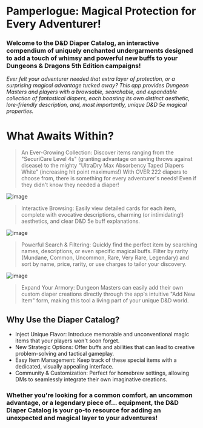 # Pamperlogue: Magical Protection for Every Adventurer!

### Welcome to the D&D Diaper Catalog, an interactive compendium of uniquely enchanted undergarments designed to add a touch of whimsy and powerful new buffs to your Dungeons & Dragons 5th Edition campaigns!

*Ever felt your adventurer needed that extra layer of protection, or a surprising magical advantage tucked away? This app provides Dungeon Masters and players with a browsable, searchable, and expandable collection of fantastical diapers, each boasting its own distinct aesthetic, lore-friendly description, and, most importantly, unique D&D 5e magical properties.*


# What Awaits Within?

>    An Ever-Growing Collection: Discover items ranging from the "SecuriCare Level 4s" (granting advantage on saving throws against disease) to the mighty "UltraDry Max Absorbency Taped Diapers White" (increasing hit point maximums!) With OVER 222 diapers to choose from, there is something for every adventurer's needs! Even if they didn't know they needed a diaper!
    
![image](https://github.com/user-attachments/assets/4dc4d322-3176-4aeb-90c1-8728e82c7b90)

>    Interactive Browsing: Easily view detailed cards for each item, complete with evocative descriptions, charming (or intimidating!) aesthetics, and clear D&D 5e buff explanations.
    
![image](https://github.com/user-attachments/assets/75cc905c-6462-43ea-aeae-d4c6dc6f2e0a)    

>   Powerful Search & Filtering: Quickly find the perfect item by searching names, descriptions, or even specific magical buffs. Filter by rarity (Mundane, Common, Uncommon, Rare, Very Rare, Legendary) and sort by name, price, rarity, or use charges to tailor your discovery.

![image](https://github.com/user-attachments/assets/971075ae-be07-4aa6-b6f7-258a7db86407)

>   Expand Your Armory: Dungeon Masters can easily add their own custom diaper creations directly through the app's intuitive "Add New Item" form, making this tool a living part of your unique D&D world.

## Why Use the Diaper Catalog?

- Inject Unique Flavor: Introduce memorable and unconventional magic items that your players won't soon forget.
- New Strategic Options: Offer buffs and abilities that can lead to creative problem-solving and tactical gameplay.
- Easy Item Management: Keep track of these special items with a dedicated, visually appealing interface.
- Community & Customization: Perfect for homebrew settings, allowing DMs to seamlessly integrate their own imaginative creations.

### Whether you're looking for a common comfort, an uncommon advantage, or a legendary piece of... equipment, the D&D Diaper Catalog is your go-to resource for adding an unexpected and magical layer to your adventures!
